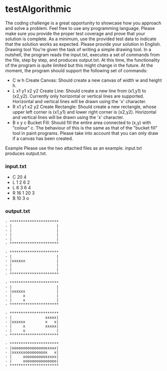 # testAlgorithmic
The coding challenge is a great opportunity to showcase how you approach and solve a
problem. Feel free to use any programming language. Please make sure you provide the proper
test coverage and prove that your solution is complete. As a minimum, use the provided test
data to indicate that the solution works as expected. Please provide your solution in English.
Drawing tool
You're given the task of writing a simple drawing tool. In a nutshell, the program reads the
input.txt, executes a set of commands from the file, step by step, and produces output.txt.
At this time, the functionality of the program is quite limited but this might change in the future.
At the moment, the program should support the following set of commands:
- C w h Create Canvas: Should create a new canvas of width w and height h.
- L x1 y1 x2 y2 Create Line: Should create a new line from (x1,y1) to (x2,y2). Currently
only horizontal or vertical lines are supported. Horizontal and vertical lines will be drawn
using the 'x' character.
- R x1 y1 x2 y2 Create Rectangle: Should create a new rectangle, whose upper left corner
is (x1,y1) and lower right corner is (x2,y2). Horizontal and vertical lines will be drawn
using the 'x' character.
- B x y c Bucket Fill: Should fill the entire area connected to (x,y) with "colour" c.
The behaviour of this is the same as that of the "bucket fill" tool in paint programs.
Please take into account that you can only draw if a canvas has been created.

Example
Please use the two attached files as an example. input.txt produces output.txt.

### input.txt
- C 20 4
- L 1 2 6 2
- L 6 3 6 4
- R 16 1 20 3
- B 10 3 o

### output.txt
```
- **********************
- |                    |
- |                    |
- |                    |
- |                    |
- **********************
```
```
- **********************
- |                    |
- |xxxxxx              |
- |                    |
- |                    |
- **********************
```
```
- **********************
- |                    |
- |xxxxxx              |
- |     x              |
- |     x              |
- **********************
```
```
- **********************
- |               xxxxx|
- |xxxxxx         x   x|
- |     x         xxxxx|
- |     x              |
- **********************
```

```
- **********************
- |oooooooooooooooxxxxx|
- |xxxxxxooooooooox   x|
- |     xoooooooooxxxxx|
- |     xoooooooooooooo|
- **********************
```
